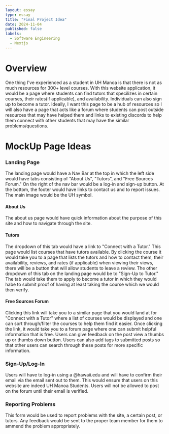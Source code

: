```yaml
---
layout: essay
type: essay
title: "Final Project Idea"
date: 2024-11-04
published: false
labels:
  - Software Engineering
  - Nextjs
---
```


<h1>Overview</h1>
One thing I've experienced as a student in UH Manoa is that there is not as much resources for 300+ level courses. With this website application, it would be a page where students can find tutors that specilizes in certain courses, their rates(if applicable), and availability. Individuals can also sign up to become a tutor. Ideally, I want this page to be a hub of resources so I will also have a page that acts like a forum where students can post outside resources that may have helped them and links to existing discords to help them connect with other students that may have the similar problems/questions. 

<h1>MockUp Page Ideas</h1>

<h3>Landing Page</h3>
<p>The landing page would have a Nav Bar at the top in which the left side would have tabs consisting of "About Us", "Tutors", and "Free Sources Forum." On the right of the nav bar would be a log-in and sign-up button. At the bottom, the footer would have links to contact us and to report issues. The main image would be the UH symbol.</p>

<h4>About Us</h4>
<p>The about us page would have quick information about the purpose of this site and how to navigate through the site.</p>

<h4>Tutors</h4>
<p>The dropdown of this tab would have a link to "Connect with a Tutor." This page would list courses that have tutors available. By clicking the course it would take you to a page that lists the tutors and how to contact them, their availability, reviews, and rates (if applicable) when viewing their views, there will be a button that will allow students to leave a review. The other dropdown of this tab on the landing page would be to "Sign-Up to Tutor." The tab would take them to apply to become a tutor in which they would habe to submit proof of having at least taking the course which we would then verify.</p>

<h4>Free Sources Forum</h4>
<p>Clicking this link will take you to a similar page that you would land at for "Connect with a Tutor" where a list of courses would be displayed and one can sort through/filter the courses to help them find it easier. Once clicking the link, it would take you to a forum page where one can submit helpful information that is free. Users can give feedback on the post view a thumbs up or thumbs down button. Users can also add tags to submitted posts so that other users can search through these posts for more specific information.</p>

<h3>Sign-Up/Log-In</h3>
<p>Users will have to log-in using a @hawaii.edu and will have to confirm their email via the email sent out to them. This would ensure that users on this website are indeed UH Manoa Students. Users will not be allowed to post on the forum until their email is verified.</p>

<h3>Reporting Problems</h3>
<p>This form would be used to report problems with the site, a certain post, or tutors. Any feedback would be sent to the proper team member for them to ammend the problem appropriately.</p>
